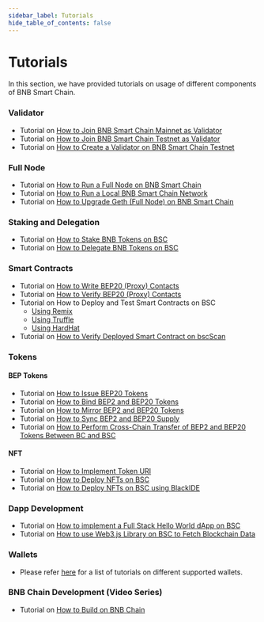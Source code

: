 ```yaml
---
sidebar_label: Tutorials
hide_table_of_contents: false
---
```


# Tutorials
In this section, we have provided tutorials on usage of different components of BNB Smart Chain.

### Validator
* Tutorial on [How to Join BNB Smart Chain Mainnet as Validator](validator/guideline-mainnet.md)
* Tutorial on [How to Join BNB Smart Chain Testnet as Validator](validator/guideline-testnet.md)
* Tutorial on [How to Create a Validator on BNB Smart Chain Testnet](validator/testnet.md)
### Full Node
* Tutorial on [How to Run a Full Node on BNB Smart Chain](validator/fullnode.md)
* Tutorial on [How to Run a Local BNB Smart Chain Network](local.md)
* Tutorial on [How to Upgrade Geth (Full Node) on BNB Smart Chain](validator/upgrade-fullnode.md)
### Staking and Delegation
* Tutorial on [How to Stake BNB Tokens on BSC](staking-with-ext-wallet.md)
* Tutorial on [How to Delegate BNB Tokens on BSC](del-guide.md)
### Smart Contracts
* Tutorial on [How to Write BEP20 (Proxy) Contacts](proxy.md)
* Tutorial on [How to Verify BEP20 (Proxy) Contacts](verify-proxy.md)
* Tutorial on How to Deploy and Test Smart Contracts on BSC
  * [Using Remix](remix.md)
  * [Using Truffle](truffle-new.md)
  * [Using HardHat](hardhat-new.md)
* Tutorial on [How to Verify Deployed Smart Contract on bscScan](verify.md)
### Tokens
#### BEP Tokens
* Tutorial on [How to Issue BEP20 Tokens](issue-BEP20.md)
* Tutorial on [How to Bind BEP2 and BEP20 Tokens](bind-tokens.md)
* Tutorial on [How to Mirror BEP2 and BEP20 Tokens](mirror.md)
* Tutorial on [How to Sync BEP2 and BEP20 Supply](sync.md)
* Tutorial on [How to Perform Cross-Chain Transfer of BEP2 and BEP20 Tokens Between BC and BSC](cross-chain-transfer.md)
#### NFT
* Tutorial on [How to Implement Token URI](develop/../nft-metadata-standard.md)
* Tutorial on [How to Deploy NFTs on BSC](ERC721.md)
* Tutorial on [How to Deploy NFTs on BSC using BlackIDE](https://github.com/bnb-chain/bnb-chain-tutorial/tree/main/03-Using-BlackIDE-for-Deploying-NFTs)
### Dapp Development
* Tutorial on [How to implement a Full Stack Hello World dApp on BSC](dapp-dev/Hello-World.md)
* Tutorial on [How to use Web3.js Library on BSC to Fetch Blockchain Data](dapp-dev/web3js-tutorial.md)
### Wallets
* Please refer [here](wallets/wallet-tutorial-overview.md) for a list of tutorials on different supported wallets.
### BNB Chain Development (Video Series)
* Tutorial on [How to Build on BNB Chain](https://www.youtube.com/watch?v=TsraNMHENIE&list=PLD2Yls_M04XPTdEBGmTu6A-atFn3_mmCZ)
